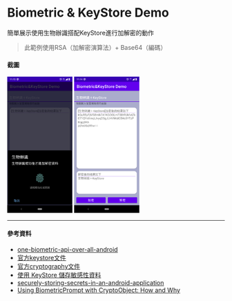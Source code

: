 # Biometric & KeyStore Demo

簡單展示使用生物辦識搭配KeyStore進行加解密的動作

> 此範例使用RSA（加解密演算法）+ Base64（編碼）

#### 截圖

<img src="https://github.com/tonynowater87/Biometric-KeyStore-Demo/blob/master/screenshot/screenshot1.png" width="30%">

<img src="https://github.com/tonynowater87/Biometric-KeyStore-Demo/blob/master/screenshot/screenshot2.png" width="30%">

---
#### 參考資料
* [one-biometric-api-over-all-android](https://android-developers.googleblog.com/2019/10/one-biometric-api-over-all-android.html)
* [官方keystore文件](https://developer.android.com/training/articles/keystore)
* [官方cryptography文件](https://developer.android.com/guide/topics/security/cryptography#kotlin)
* [使用 KeyStore 儲存敏感性資料](https://medium.com/joe-tsai/%E4%BD%BF%E7%94%A8keystore-%E5%84%B2%E5%AD%98%E6%95%8F%E6%84%9F%E6%80%A7%E8%B3%87%E6%96%99-92ad9b236e58)
* [securely-storing-secrets-in-an-android-application](https://medium.com/@ericfu/securely-storing-secrets-in-an-android-application-501f030ae5a3)
* [Using BiometricPrompt with CryptoObject: How and Why](https://medium.com/androiddevelopers/using-biometricprompt-with-cryptoobject-how-and-why-aace500ccdb7)
